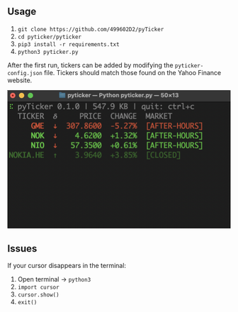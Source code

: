 ## Usage

1. `git clone https://github.com/499602D2/pyTicker`
2. `cd pyticker/pyticker`
3. `pip3 install -r requirements.txt`
4. `python3 pyticker.py`

After the first run, tickers can be added by modifying the `pyticker-config.json` file. Tickers should match those found on the Yahoo Finance website.

![preview](preview.png)

## Issues
If your cursor disappears in the terminal:

1. Open terminal → `python3`
2. `import cursor`
3. `cursor.show()`
4. `exit()`